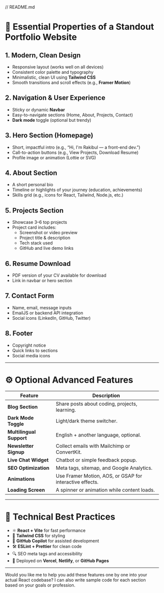 // README.md
# 🔑 Essential Properties of a Standout Portfolio Website

## 1. **Modern, Clean Design**
- Responsive layout (works well on all devices)
- Consistent color palette and typography
- Minimalistic, clean UI using **Tailwind CSS**
- Smooth transitions and scroll effects (e.g., **Framer Motion**)

## 2. **Navigation & User Experience**
- Sticky or dynamic **Navbar**
- Easy-to-navigate sections (Home, About, Projects, Contact)
- **Dark mode** toggle (optional but trendy)

## 3. **Hero Section (Homepage)**
- Short, impactful intro (e.g., “Hi, I'm Rakibul — a front-end dev.”)
- Call-to-action buttons (e.g., View Projects, Download Resume)
- Profile image or animation (Lottie or SVG)

## 4. **About Section**
- A short personal bio
- Timeline or highlights of your journey (education, achievements)
- Skills grid (e.g., icons for React, Tailwind, Node.js, etc.)

## 5. **Projects Section**
- Showcase 3–6 top projects
- Project card includes:
  - Screenshot or video preview
  - Project title & description
  - Tech stack used
  - GitHub and live demo links

## 6. **Resume Download**
- PDF version of your CV available for download
- Link in navbar or hero section

## 7. **Contact Form**
- Name, email, message inputs
- EmailJS or backend API integration
- Social icons (LinkedIn, GitHub, Twitter)

## 8. **Footer**
- Copyright notice
- Quick links to sections
- Social media icons

---

# ⚙️ Optional Advanced Features

| Feature                  | Description |
|--------------------------|-------------|
| **Blog Section**         | Share posts about coding, projects, learning. |
| **Dark Mode Toggle**     | Light/dark theme switcher. |
| **Multilingual Support** | English + another language, optional. |
| **Newsletter Signup**    | Collect emails with Mailchimp or ConvertKit. |
| **Live Chat Widget**     | Chatbot or simple feedback popup. |
| **SEO Optimization**     | Meta tags, sitemap, and Google Analytics. |
| **Animations**           | Use Framer Motion, AOS, or GSAP for interactive effects. |
| **Loading Screen**       | A spinner or animation while content loads. |

---

# 🧪 Technical Best Practices

- ⚛️ **React + Vite** for fast performance
- 🎨 **Tailwind CSS** for styling
- 🧠 **GitHub Copilot** for assisted development
- 🛠️ **ESLint + Prettier** for clean code
- 🔍 SEO meta tags and accessibility
- 🧪 Deployed on **Vercel**, **Netlify**, or **GitHub Pages**

---

Would you like me to help you add these features one by one into your actual React codebase? I can also write sample code for each section based on your goals or profession.